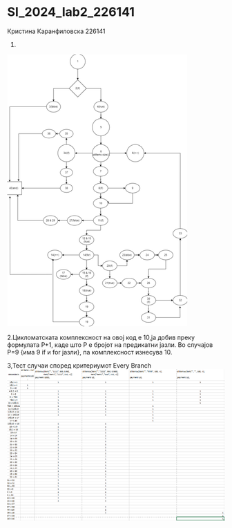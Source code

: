 # SI_2024_lab2_226141
Кристина Каранфиловска 
226141

1.
![Control Flow Graph](https://github.com/kristinak26/SI_2024_lab2_226141/blob/master/Screenshot%202024-06-24%20182146.png?raw=true)

2.Цикломатската комплексност на овој код е 10,ја добив преку формулата P+1, каде што P е бројот на предикатни јазли. Во случајoв P=9 {има 9 if и for јазли}, па комплексност изнесува 10.

3,Тест случаи според критериумот Every Branch
![Every Branch](https://github.com/kristinak26/SI_2024_lab2_226141/blob/master/Screenshot%202024-06-24%20181756.png?raw=true)
